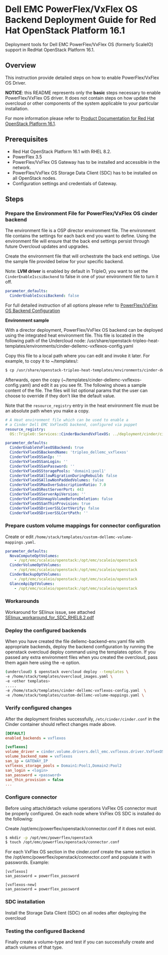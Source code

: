 # Dell EMC PowerFlex/VxFlex OS Backend Deployment Guide for Red Hat OpenStack Platform 16.1

Deployment tools for Dell EMC PowerFlex/VxFlex OS (formerly ScaleIO) support in RedHat OpenStack Platform 16.1.

## Overview

This instruction provide detailed steps on how to enable PowerFlex/VxFlex OS Driver.

**NOTICE**: this README represents only the **basic** steps necessary to enable PowerFlex/VxFlex OS driver. It does not contain steps on how update the overcloud or other components of the system applicable to your particular installation.

For more information please refer to [Product Documentation for Red Hat OpenStack Platform 16.1](https://access.redhat.com/documentation/en-us/red_hat_openstack_platform/16.1/).

## Prerequisites

- Red Hat OpenStack Platform 16.1 with RHEL 8.2.
- PowerFlex 3.5
- PowerFlex/VxFlex OS Gateway has to be installed and accessible in the network.
- PowerFlex/VxFlex OS Storage Data Client (SDC) has to be installed on all OpenStack nodes.
- Configuration settings and credentials of Gateway.

## Steps

### Prepare the Environment File for PowerFlex/VxFlex OS cinder backend
The environment file is a OSP director environment file. The environment file contains the settings for each back end you want to define. Using the environment file will ensure that the back end settings persist through future Overcloud updates and upgrades.  

Create the environment file that will orchestrate the back end settings. Use the sample file provided below for your specific backend.  

Note: **LVM driver** is enabled by default in TripleO, you want to set the ```CinderEnableIscsiBackend``` to false in one of your environment file to turn it off.
```yaml
parameter_defaults:
  CinderEnableIscsiBackend: false
```

For full detailed instruction of all options please refer to [PowerFlex/VxFlex OS Backend Configuration](https://docs.openstack.org/cinder/train/configuration/block-storage/drivers/dell-emc-vxflex-driver.html)

**Environment sample**

With a director deployment, PowerFlex/VxFlex OS backend can be deployed using the integrated heat environment file. This file is located in the following path of the Undercloud node:
/usr/share/openstack-tripleo-heat-templates/environments/cinder-dellemc-vxflexos-config.yaml

Copy this file to a local path where you can edit and invoke it later. For example, to copy it to ~/templates/:

```bash
$ cp /usr/share/openstack-tripleo-heat-templates/environments/cinder-dellemc-vxflexos-config.yaml ~/templates/
```
Afterwards, open the copy (~/templates/cinder-dellemc-vxflexos-config.yaml) and edit it as you see fit. The following shows a sample content of the file. The files will list optional params that the user can choose to override if they don't like the default value.

Note that the ```resource_registry``` entry in the heat environment file must be an absolute path when you make a copy.

```yaml
# A Heat environment file which can be used to enable a
# a Cinder Dell EMC VxFlexOS backend, configured via puppet
resource_registry:
  OS::TripleO::Services::CinderBackendVxFlexOS: ../deployment/cinder/cinder-backend-vxflexos-puppet.yaml

parameter_defaults:
  CinderEnableVxFlexOSBackend: true
  CinderVxFlexOSBackendName: 'tripleo_dellemc_vxflexos'
  CinderVxFlexOSSanIp: ''
  CinderVxFlexOSSanLogin: ''
  CinderVxFlexOSSanPassword: ''
  CinderVxFlexOSStoragePools: 'domain1:pool1'
  CinderVxFlexOSAllowMigrationDuringRebuild: false
  CinderVxFlexOSAllowNonPaddedVolumes: false
  CinderVxFlexOSMaxOverSubscriptionRatio: 7.0
  CinderVxFlexOSRestServerPort: 443
  CinderVxFlexOSServerApiVersion: ''
  CinderVxFlexOSUnmapVolumeBeforeDeletion: false
  CinderVxFlexOSSanThinProvision: true
  CinderVxFlexOSDriverSSLCertVerify: false
  CinderVxFlexOSDriverSSLCertPath: '' 
```

### Prepare custom volume mappings for connector configuration 

Create or edit `/home/stack/templates/custom-dellemc-volume-mappings.yaml`.

```yaml
parameter_defaults:
  NovaComputeOptVolumes:
    - /opt/emc/scaleio/openstack:/opt/emc/scaleio/openstack
  CinderVolumeOptVolumes:
    - /opt/emc/scaleio/openstack:/opt/emc/scaleio/openstack
  CinderBackupOptVolumes:
    - /opt/emc/scaleio/openstack:/opt/emc/scaleio/openstack
  GlanceApiOptVolumes:
    - /opt/emc/scaleio/openstack:/opt/emc/scaleio/openstack
```
### Workarounds

Workaround for SElinux issue, see attached [SElinux_workaround_for_SDC_RHEL8.2.pdf](https://github.com/dell/osp-integration/edit/master/osp-deploy/cinder/powerflex/SElinux_workaround_for_SDC_RHEL8.2.pdf)


### Deploy the configured backends

When you have created the file dellemc-backend-env.yaml file with appropriate backends, deploy the backend configuration by running the openstack overcloud deploy command using the templates option. If you passed any extra environment files when you created the overcloud, pass them again here using the -e option. 
 
```bash
(undercloud) $ openstack overcloud deploy --templates \
-e /home/stack/templates/overcloud_images.yaml \
-e <other templates>
.....
-e /home/stack/templates/cinder-dellemc-vxflexos-config.yaml  \
-e /home/stack/templates/custom-dellemc-volume-mappings.yaml \
```

### Verify configured changes

After the deployment finishes successfully, `/etc/cinder/cinder.conf` in the Cinder container should reflect changes made above.

```ini
[DEFAULT]
enabled_backends = vxflexos

[vxflexos]
volume_driver = cinder.volume.drivers.dell_emc.vxflexos.driver.VxFlexOSDriver
volume_backend_name = vxflexos
san_ip = GATEWAY_IP
vxflexos_storage_pools = Domain1:Pool1,Domain2:Pool2
san_login = <login>
san_password = <password>
san_thin_provision = false
...
```

### Configure connector
Before using attach/detach volume operations VxFlex OS connector must be properly configured. On each node where VxFlex OS SDC is installed do the following:

Create /opt/emc/powerflex/openstack/connector.conf if it does not exist.

```bash
$ mkdir -p /opt/emc/powerflex/openstack
$ touch /opt/emc/powerflex/openstack/connector.conf
```

For each VxFlex OS section in the cinder.conf create the same section in the /opt/emc/powerflex/openstack/connector.conf and populate it with passwords. Example:

```
[vxflexos]
san_password = powerflex_password

[vxflexos-new]
san_password = powerflex_password
```

### SDC installation

Install the Storage Data Client (SDC) on all nodes after deploying the overcloud

### Testing the configured Backend
Finally create a volume-type and test if you can successfully create and attach volumes of that type.


